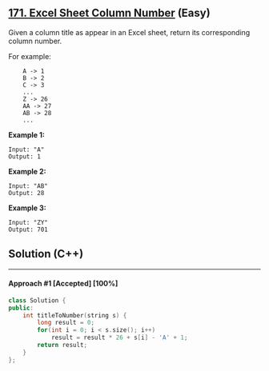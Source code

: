 ## [171. Excel Sheet Column Number](https://leetcode.com/problems/excel-sheet-column-number/) (Easy)

Given a column title as appear in an Excel sheet, return its corresponding column number.

For example:

```
    A -> 1
    B -> 2
    C -> 3
    ...
    Z -> 26
    AA -> 27
    AB -> 28 
    ...
```

**Example 1:**

```
Input: "A"
Output: 1
```

**Example 2:**

```
Input: "AB"
Output: 28
```

**Example 3:**

```
Input: "ZY"
Output: 701
```

## Solution (C++)

------

#### Approach #1  [Accepted] [100%] 

```c++
class Solution {
public:
    int titleToNumber(string s) {
        long result = 0;
        for(int i = 0; i < s.size(); i++)
            result = result * 26 + s[i] - 'A' + 1;
        return result;
    }
};
```


